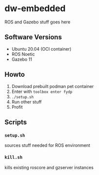# dw-embedded
ROS and Gazebo stuff goes here

## Software Versions
* Ubuntu 20.04 (OCI container)
* ROS Noetic
* Gazebo 11

## Howto
1. Download prebuilt podman pet container
2. Enter with `toolbox enter fydp`
3. `./setup.sh`
4. Run other stuff
5. Profit

## Scripts
### `setup.sh`
sources stuff needed for ROS environment

### `kill.sh`
kills existing roscore and gzserver instances